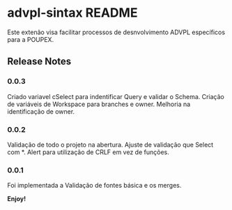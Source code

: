 # advpl-sintax README

Este extenão visa facilitar processos de desnvolvimento ADVPL específicos para a POUPEX.

## Release Notes
### 0.0.3
Criado variavel cSelect para indentificar Query e validar o Schema.
Criação de variáveis de Workspace para branches e owner.
Melhoria na identificação de owner.

### 0.0.2
Validação de todo o projeto na abertura.
Ajuste de validação que Select com *.
Alert para utilização de CRLF em vez de funções.

### 0.0.1
Foi implementada a Validação de fontes básica e os merges.

**Enjoy!**

